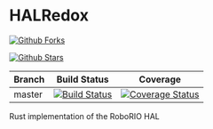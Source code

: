 # HALRedox

[![Github Forks](https://img.shields.io/github/forks/OpenFRC/HalRedux.svg?style=flat-square)](https://github.com/OpenFRC/HalRedux)

[![Github Stars](https://img.shields.io/github/stars/OpenFRC/HalRedux.svg?style=flat-square)](https://github.com/OpenFRC/HalRedux)


| Branch | Build Status | Coverage |
| ------ | ------------ | -------- |
| master | [![Build Status](https://img.shields.io/travis/OpenFRC/HalRedux.svg?branch=master&style=flat-square)](https://travis-ci.org/OpenFRC/HalRedux) | [![Coverage Status](https://img.shields.io/coveralls/OpenFRC/HalRedux.svg?branch=master&style=flat-square)](https://coveralls.io/github/OpenFRC/HalRedux?branch=master) |

Rust implementation of the RoboRIO HAL
